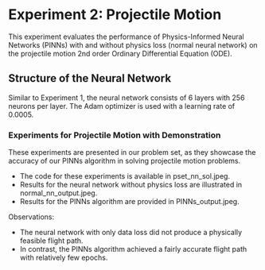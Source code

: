 # Experiment 2: Projectile Motion

This experiment evaluates the performance of Physics-Informed Neural Networks (PINNs) with and without physics loss (normal neural network) on the projectile motion 2nd order Ordinary Differential Equation (ODE).

## Structure of the Neural Network
Similar to Experiment 1, the neural network consists of 6 layers with 256 neurons per layer. The Adam optimizer is used with a learning rate of 0.0005.

### Experiments for Projectile Motion with Demonstration

These experiments are presented in our problem set, as they showcase the accuracy of our PINNs algorithm in solving projectile motion problems.

- The code for these experiments is available in pset_nn_sol.jpeg.
- Results for the neural network without physics loss are illustrated in normal_nn_output.jpeg.
- Results for the PINNs algorithm are provided in PINNs_output.jpeg.

Observations:
- The neural network with only data loss did not produce a physically feasible flight path.
- In contrast, the PINNs algorithm achieved a fairly accurate flight path with relatively few epochs.